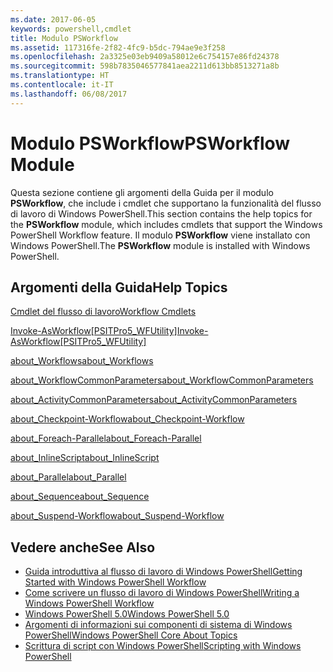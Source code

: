 ```yaml
---
ms.date: 2017-06-05
keywords: powershell,cmdlet
title: Modulo PSWorkflow
ms.assetid: 117316fe-2f82-4fc9-b5dc-794ae9e3f258
ms.openlocfilehash: 2a3325e03eb9409a58012e6c754157e86fd24378
ms.sourcegitcommit: 598b7835046577841aea2211d613bb8513271a8b
ms.translationtype: HT
ms.contentlocale: it-IT
ms.lasthandoff: 06/08/2017
---
```

# <a name="psworkflow-module"></a><span data-ttu-id="48f56-103">Modulo PSWorkflow</span><span class="sxs-lookup"><span data-stu-id="48f56-103">PSWorkflow Module</span></span>
<span data-ttu-id="48f56-104">Questa sezione contiene gli argomenti della Guida per il modulo **PSWorkflow**, che include i cmdlet che supportano la funzionalità del flusso di lavoro di Windows PowerShell.</span><span class="sxs-lookup"><span data-stu-id="48f56-104">This section contains the help topics for the **PSWorkflow** module, which includes cmdlets that support the Windows PowerShell Workflow feature.</span></span> <span data-ttu-id="48f56-105">Il modulo **PSWorkflow** viene installato con Windows PowerShell.</span><span class="sxs-lookup"><span data-stu-id="48f56-105">The **PSWorkflow** module is installed with Windows PowerShell.</span></span>

## <a name="help-topics"></a><span data-ttu-id="48f56-106">Argomenti della Guida</span><span class="sxs-lookup"><span data-stu-id="48f56-106">Help Topics</span></span>
[<span data-ttu-id="48f56-107">Cmdlet del flusso di lavoro</span><span class="sxs-lookup"><span data-stu-id="48f56-107">Workflow Cmdlets</span></span>](http://go.microsoft.com/fwlink/?LinkID=245865)

[<span data-ttu-id="48f56-108">Invoke-AsWorkflow[PSITPro5_WFUtility]</span><span class="sxs-lookup"><span data-stu-id="48f56-108">Invoke-AsWorkflow[PSITPro5_WFUtility]</span></span>](https://technet.microsoft.com/en-us/library/a5a32019-0d68-4041-935f-1b1cacaf6d3d)

[<span data-ttu-id="48f56-109">about_Workflows</span><span class="sxs-lookup"><span data-stu-id="48f56-109">about_Workflows</span></span>](https://technet.microsoft.com/en-us/library/f2897bdd-1b9d-4679-8b19-09840bd40a22)

[<span data-ttu-id="48f56-110">about_WorkflowCommonParameters</span><span class="sxs-lookup"><span data-stu-id="48f56-110">about_WorkflowCommonParameters</span></span>](https://technet.microsoft.com/en-us/library/119f968e-618e-439c-b76c-cdd17e6df27c)

[<span data-ttu-id="48f56-111">about_ActivityCommonParameters</span><span class="sxs-lookup"><span data-stu-id="48f56-111">about_ActivityCommonParameters</span></span>](https://technet.microsoft.com/en-us/library/8ca60664-37c6-4257-a723-e3c41dd10122)

[<span data-ttu-id="48f56-112">about_Checkpoint-Workflow</span><span class="sxs-lookup"><span data-stu-id="48f56-112">about_Checkpoint-Workflow</span></span>](https://technet.microsoft.com/en-us/library/3a309488-1e7a-4807-b83b-dedbeac3ee1c)

[<span data-ttu-id="48f56-113">about_Foreach-Parallel</span><span class="sxs-lookup"><span data-stu-id="48f56-113">about_Foreach-Parallel</span></span>](https://technet.microsoft.com/en-us/library/35704780-dde8-4f5f-9319-5b982148bba7)

[<span data-ttu-id="48f56-114">about_InlineScript</span><span class="sxs-lookup"><span data-stu-id="48f56-114">about_InlineScript</span></span>](https://technet.microsoft.com/en-us/library/f88ed5a9-02d6-4bf0-a031-61198e1e7291)

[<span data-ttu-id="48f56-115">about_Parallel</span><span class="sxs-lookup"><span data-stu-id="48f56-115">about_Parallel</span></span>](https://technet.microsoft.com/en-us/library/104559a8-e89a-49f5-8c08-e5bf72768cbf)

[<span data-ttu-id="48f56-116">about_Sequence</span><span class="sxs-lookup"><span data-stu-id="48f56-116">about_Sequence</span></span>](https://technet.microsoft.com/en-us/library/bda3f81a-be8a-43be-b0df-12bb7e193b9b)

[<span data-ttu-id="48f56-117">about_Suspend-Workflow</span><span class="sxs-lookup"><span data-stu-id="48f56-117">about_Suspend-Workflow</span></span>](https://technet.microsoft.com/en-us/library/be2ded75-1eca-493e-96c1-758f92b5f199)

## <a name="see-also"></a><span data-ttu-id="48f56-118">Vedere anche</span><span class="sxs-lookup"><span data-stu-id="48f56-118">See Also</span></span>
- [<span data-ttu-id="48f56-119">Guida introduttiva al flusso di lavoro di Windows PowerShell</span><span class="sxs-lookup"><span data-stu-id="48f56-119">Getting Started with Windows PowerShell Workflow</span></span>](http://go.microsoft.com/fwlink/?LinkID=252592)
- [<span data-ttu-id="48f56-120">Come scrivere un flusso di lavoro di Windows PowerShell</span><span class="sxs-lookup"><span data-stu-id="48f56-120">Writing a Windows PowerShell Workflow</span></span>](https://technet.microsoft.com/en-us/library/2551ceed-836f-4275-9fc0-ea68446d6a35)
- [<span data-ttu-id="48f56-121">Windows PowerShell 5.0</span><span class="sxs-lookup"><span data-stu-id="48f56-121">Windows PowerShell 5.0</span></span>](../core-modules/Windows-PowerShell-5.0.md)
- [<span data-ttu-id="48f56-122">Argomenti di informazioni sui componenti di sistema di Windows PowerShell</span><span class="sxs-lookup"><span data-stu-id="48f56-122">Windows PowerShell Core About Topics</span></span>](../core-modules/Windows-PowerShell-Core-About-Topics.md)
- [<span data-ttu-id="48f56-123">Scrittura di script con Windows PowerShell</span><span class="sxs-lookup"><span data-stu-id="48f56-123">Scripting with Windows PowerShell</span></span>](../../getting-started/fundamental/Scripting-with-Windows-PowerShell.md)

